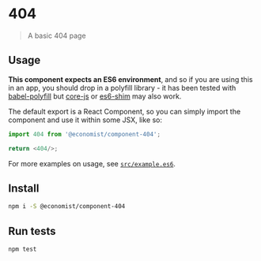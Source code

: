 
# 404
> A basic 404 page

## Usage

**This component expects an ES6 environment**, and so if you are using this in an app,
you should drop in a polyfill library - it has been tested with [babel-polyfill] but
[core-js] or [es6-shim] may also work.

[babel-polyfill]: https://babeljs.io/docs/usage/polyfill/
[core-js]: https://www.npmjs.com/package/core-js
[es6-shim]: https://www.npmjs.com/package/es6-shim

The default export is a React Component, so you can simply import the component and use
it within some JSX, like so:

```js
import 404 from '@economist/component-404';

return <404/>;
```

For more examples on usage, see [`src/example.es6`](./src/example.es6).

## Install

```bash
npm i -S @economist/component-404
```

## Run tests

```bash
npm test
```
